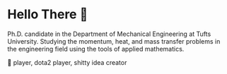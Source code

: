 # Hello There 👋

Ph.D. candidate in the Department of Mechanical Engineering at Tufts University. Studying the momentum, heat, and mass transfer problems in the engineering field using the tools of applied mathematics.

🎸 player, dota2 player, shitty idea creator

<!--
**haotianjia95/haotianjia95** is a ✨ _special_ ✨ repository because its `README.md` (this file) appears on your GitHub profile.

# 嗨！有人吗
如果你看到了段文字，那么恭喜你，成功的发现了贾老板保留的隐藏内容，这个仓库里保存了我这些年以来的对于生活、世界、以及人生的看法，还有很多杂七杂八的想法。

-->
